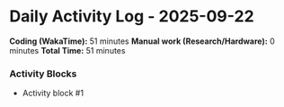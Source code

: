 # Daily Activity Log - 2025-09-22

**Coding (WakaTime):** 51 minutes
**Manual work (Research/Hardware):** 0 minutes
**Total Time:** 51 minutes

### Activity Blocks
- Activity block #1
